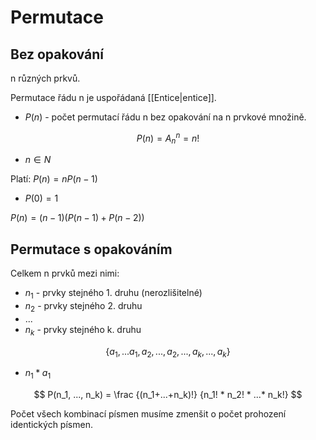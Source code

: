 # Permutace
## Bez opakování
n různých prkvů.

Permutace řádu n je uspořádaná [[Entice|entice]].

- $P(n)$ - počet permutací řádu n bez opakování na n prvkové množině.

$$
P(n) = A^n_n = n!
$$
- $n \in N$

Platí:
$P(n) = n P(n-1)$
- $P(0) = 1$

$P(n) = (n-1)(P(n-1) + P(n-2))$

## Permutace s opakováním
Celkem n prvků mezi nimi:
- $n_1$ - prvky stejného 1. druhu (nerozlišitelné)
- $n_2$ - prvky stejného 2. druhu
- ...
- $n_k$ - prvky stejného k. druhu

$$
\{a_1,...a_1,a_2,...,a_2,...,a_k,...,a_k\}
$$
- $n_1*a_1$

$$
P(n_1, ..., n_k) = \frac
{(n_1+...+n_k)!}
{n_1! * n_2! * ...* n_k!}
$$

Počet všech kombinací písmen musíme zmenšit o počet prohození identických písmen.